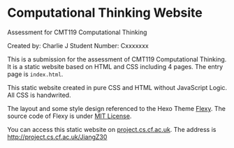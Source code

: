 # Computational Thinking Website
Assessment for CMT119 Computational Thinking

Created by: Charlie J
Student Number: Cxxxxxxx

This is a submission for the assessment of CMT119 Computational Thinking. It is a static website based on HTML and CSS including 4 pages. The entry page is `index.html`. 

This static website created in pure CSS and HTML without JavaScript Logic. All CSS is handwrited. 

The layout and some style design referenced to the Hexo Theme [Flexy](https://github.com/sjaakvandenberg/flexy). The source code of Flexy is under [MIT License](https://github.com/sjaakvandenberg/flexy/blob/master/source/LICENSE). 

You can access this static website on [project.cs.cf.ac.uk](http://project.cs.cf.ac.uk/Jxxxxx). The address is http://project.cs.cf.ac.uk/JiangZ30
